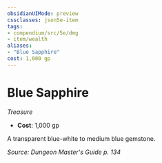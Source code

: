 ```yaml
---
obsidianUIMode: preview
cssclasses: json5e-item
tags:
- compendium/src/5e/dmg
- item/wealth
aliases: 
- "Blue Sapphire"
cost: 1,000 gp
---
```

# Blue Sapphire
*Treasure*  

- **Cost**: 1,000 gp

A transparent blue-white to medium blue gemstone.

*Source: Dungeon Master's Guide p. 134*
